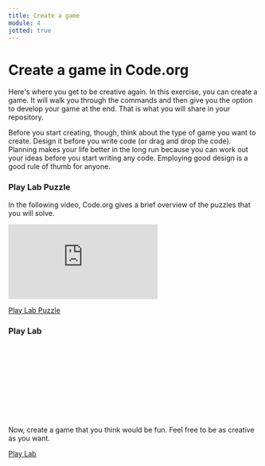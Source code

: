 ```yaml
---
title: Create a game
module: 4
jotted: true
---
```


# Create a game in Code.org

Here's where you get to be creative again.  In this exercise, you can create a game.  It will walk you through the commands and then give you the option to develop your game at the end.  That is what you will share in your repository.

Before you start creating, though, think about the type of game you want to create.  Design it before you write code (or drag and drop the code).  Planning makes your life better in the long run because you can work out your ideas before you start writing any code.  Employing good design is a good rule of thumb for anyone.

### Play Lab Puzzle

In the following video, Code.org gives a brief overview of the puzzles that you will solve.

<div class="embed-responsive embed-responsive-16by9"><iframe class="embed-responsive-item" src="https://www.youtube.com/embed/GVl6cLxMmTs" frameborder="0" allowfullscreen></iframe></div>

<a href="https://studio.code.org/s/course3/stage/17/puzzle/1" target="_new">Play Lab Puzzle</a>

### Play Lab

<div class="embed-responsive embed-responsive-16by9"><iframe class="embed-responsive-item" src="" frameborder="0" allowfullscreen></iframe></div>

Now, create a game that you think would be fun.  Feel free to be as creative as you want.

<a href="https://studio.code.org/projects/playlab/" target="_new">Play Lab</a>